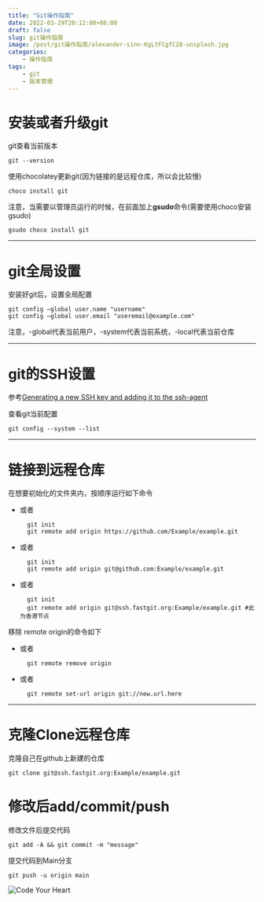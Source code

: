 ```yaml
---
title: "Git操作指南"
date: 2022-03-29T20:12:00+08:00
draft: false
slug: git操作指南
image: /post/git操作指南/alexander-sinn-KgLtFCgfC28-unsplash.jpg
categories:
    - 操作指南
tags:
    - git
    - 版本管理
---
```

# 安装或者升级git
git查看当前版本

    git --version

使用chocolatey更新git(因为链接的是远程仓库，所以会比较慢)
    
    choco install git
    
注意，当需要以管理员运行的时候，在前面加上**gsudo**命令(需要使用choco安装gsudo)

    gsudo choco install git

---
# git全局设置
安装好git后，设置全局配置

    git config –global user.name "username"
    git config –global user.email "useremail@example.com"

注意，-global代表当前用户，-system代表当前系统，-local代表当前仓库

---
# git的SSH设置
参考[Generating a new SSH key and adding it to the ssh-agent](https://docs.github.com/cn/authentication/connecting-to-github-with-ssh/generating-a-new-ssh-key-and-adding-it-to-the-ssh-agent)

查看git当前配置

    git config --system --list

---
# 链接到远程仓库
在想要初始化的文件夹内，按顺序运行如下命令

- 或者
    
        git init
        git remote add origin https://github.com/Example/example.git

- 或者

        git init
        git remote add origin git@github.com:Example/example.git

- 或者

        git init
        git remote add origin git@ssh.fastgit.org:Example/example.git #此为香港节点

移除 remote origin的命令如下
- 或者
        
        git remote remove origin
- 或者

        git remote set-url origin git://new.url.here

---
# 克隆Clone远程仓库
克隆自己在github上新建的仓库

    git clone git@ssh.fastgit.org:Example/example.git

# 修改后add/commit/push
修改文件后提交代码

    git add -A && git commit -m "message"

提交代码到Main分支

    git push -u origin main

![Code Your Heart](/post/git操作指南/alexander-sinn-KgLtFCgfC28-unsplash.jpg)
